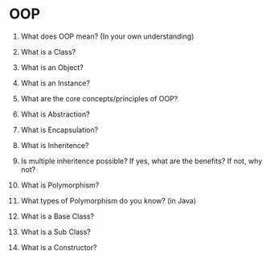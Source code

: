 # OOP

1. What does OOP mean? (In your own understanding)

1. What is a Class?

1. What is an Object?

1. What is an Instance?

1. What are the core concepts/principles of OOP?

1. What is Abstraction?

1. What is Encapsulation?

1. What is Inheritence?

1. Is multiple inheritence possible? If yes, what are the benefits? If not, why not?

1. What is Polymorphism?

1. What types of Polymorphism do you know? (in Java)

1. What is a Base Class?

1. What is a Sub Class?

1. What is a Constructor?
